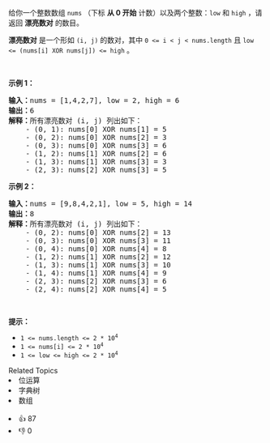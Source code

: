 <p>给你一个整数数组 <code>nums</code> （下标 <strong>从 0 开始</strong> 计数）以及两个整数：<code>low</code> 和 <code>high</code> ，请返回 <strong>漂亮数对</strong> 的数目。</p>

<p><strong>漂亮数对</strong> 是一个形如 <code>(i, j)</code> 的数对，其中 <code>0 &lt;= i &lt; j &lt; nums.length</code> 且 <code>low &lt;= (nums[i] XOR nums[j]) &lt;= high</code> 。</p>

<p>&nbsp;</p>

<p><strong>示例 1：</strong></p>

<pre><strong>输入：</strong>nums = [1,4,2,7], low = 2, high = 6
<strong>输出：</strong>6
<strong>解释：</strong>所有漂亮数对 (i, j) 列出如下：
    - (0, 1): nums[0] XOR nums[1] = 5 
    - (0, 2): nums[0] XOR nums[2] = 3
    - (0, 3): nums[0] XOR nums[3] = 6
    - (1, 2): nums[1] XOR nums[2] = 6
    - (1, 3): nums[1] XOR nums[3] = 3
    - (2, 3): nums[2] XOR nums[3] = 5
</pre>

<p><strong>示例 2：</strong></p>

<pre><strong>输入：</strong>nums = [9,8,4,2,1], low = 5, high = 14
<strong>输出：</strong>8
<strong>解释：</strong>所有漂亮数对 (i, j) 列出如下：
​​​​​    - (0, 2): nums[0] XOR nums[2] = 13
&nbsp;   - (0, 3): nums[0] XOR nums[3] = 11
&nbsp;   - (0, 4): nums[0] XOR nums[4] = 8
&nbsp;   - (1, 2): nums[1] XOR nums[2] = 12
&nbsp;   - (1, 3): nums[1] XOR nums[3] = 10
&nbsp;   - (1, 4): nums[1] XOR nums[4] = 9
&nbsp;   - (2, 3): nums[2] XOR nums[3] = 6
&nbsp;   - (2, 4): nums[2] XOR nums[4] = 5</pre>

<p>&nbsp;</p>

<p><strong>提示：</strong></p>

<ul> 
 <li><code>1 &lt;= nums.length &lt;= 2 * 10<sup>4</sup></code></li> 
 <li><code>1 &lt;= nums[i] &lt;= 2 * 10<sup>4</sup></code></li> 
 <li><code>1 &lt;= low &lt;= high &lt;= 2 * 10<sup>4</sup></code></li> 
</ul>

<div><div>Related Topics</div><div><li>位运算</li><li>字典树</li><li>数组</li></div></div><br><div><li>👍 87</li><li>👎 0</li></div>